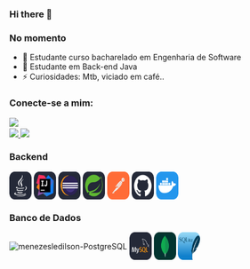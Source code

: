 ### Hi there 👋

  <h3>No momento </h3>
  
- 🔭 Estudante curso bacharelado em Engenharia de Software  
- 🌱 Estudante  em Back-end Java
- ⚡ Curiosidades: Mtb, viciado em café..

<!--
**menezesledilson/menezesledilson** is a ✨ _special_ ✨ repository because its `README.md` (this file) appears on your GitHub profile.

Here are some ideas to get you started:


- 🔭 Cursando bacharelado em Engenheira de Software
- 🌱 Estudante na EBAC
- 🤔 I’m looking for help with ...
- 💬 Ask me about ...
- 📫 How to reach me: ...
- 😄 Pronouns: ...
- ⚡ Fun fact: ...
-->

<h3 align = "left"> Conecte-se a mim: </h3>
<div>  
 <a href="https://www.linkedin.com/in/ledilsonmenezes" target="_blank"> <img src = "https://img.shields.io/badge/-LinkedIn-%230077B5 ? style = for-the-badge & logo = linkedin & logoColor = white "target =" _ blank "> </a> 


<a href="https://github.com/menezesledilson">
  <div>
    <img height="180em" src="https://github-readme-stats.vercel.app/api/top-langs/?username=menezesledilson&layout=compact&langs_count=10&theme=dark"/>
 
   <img height="180em" src="https://github-readme-stats.vercel.app/api?username=menezesledilson&theme=dark&show_icons=true"/>
  </div>
</a>

</div>
  
</div>
<h3>Backend</h3>
<div style="display: inline_block"> 
<img align="center" alt="menezesledilson-Java" height="50" width="40" src="https://github.com/tandpfun/skill-icons/blob/main/icons/Java-Dark.svg"/>
<img align="center" alt="menezesledilson-Idea" height="50" width="40" src="https://github.com/tandpfun/skill-icons/blob/main/icons/Idea-Dark.svg"/>
<img align="center" alt="menezesledilson-Eclipse" height="50" width="40" src="https://github.com/tandpfun/skill-icons/blob/main/icons/Eclipse-Dark.svg"/>
<img align="center" alt="menezesledilson-Spring boot" height="50" width="40" src="https://github.com/tandpfun/skill-icons/blob/main/icons/Spring-Dark.svg"/>
<img align="center" alt="menezesledilson-Postman" height="50" width="40" src="https://github.com/tandpfun/skill-icons/blob/main/icons/Postman.svg"/>
<img align="center" alt="menezesledilson-Github" height="50" width="40" src="https://github.com/tandpfun/skill-icons/blob/main/icons/Github-Dark.svg"/>
<img align="center" alt="menezesledilson-Docker" height="50" width="40" src="https://github.com/tandpfun/skill-icons/blob/main/icons/Docker.svg"/>
 
</div> 
<h3>Banco de Dados</h3>
<div style="display: inline_block">
<img align="center" alt="menezesledilson-PostgreSQL" height="50" width="40" src="https://cdn.jsdelivr.net/gh/devicons/devicon/icons/postgresql/postgresql-original.svg">
<img align="center" alt="menezesledilson-MySQl" height="50" width="40" src="https://github.com/tandpfun/skill-icons/blob/main/icons/MySQL-Dark.svg"/>
<img align="center" alt="menezesledilson-MongoDB" height="50" width="40" src="https://github.com/tandpfun/skill-icons/blob/main/icons/MongoDB.svg"/>
<img align="center" alt="menezesledilson-SQLite" height="50" width="40" src="https://github.com/tandpfun/skill-icons/blob/main/icons/SQLite.svg"/>
 
  
</div>
 
